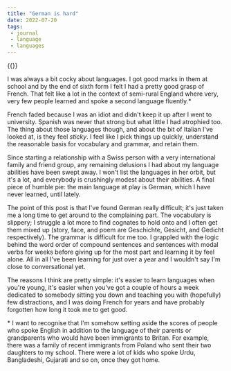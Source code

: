 ```yaml
---
title: "German is hard"
date: 2022-07-20
tags:
 - journal
 - language
 - languages
---
```


{{<photo src="/img/german-wes-anderson.png" alt="An illustration of an immigration office in the style of Wes Anderson" caption="Image generated by Midjourney" >}}

 I was always a bit cocky about languages. I got good marks in them at school and by the end of sixth form I felt I had a pretty good grasp of French. That felt like a lot in the context of semi-rural England where very, very few people learned and spoke a second language fluently.\*

French faded because I was an idiot and didn't keep it up after I went to university. Spanish was never that strong but what little I had atrophied too. The thing about those languages though, and about the bit of Italian I've looked at, is they feel _sticky_. I feel like I pick things up quickly, understand the reasonable basis for vocabulary and grammar, and retain them.

Since starting a relationship with a Swiss person with a very international family and friend group, any remaining delusions I had about my language abilities have been swept away. I won't list the languages in her orbit, but it's a lot, and everybody is crushingly modest about their abilities. A final piece of humble pie: the main language at play is German, which I have never learned, until lately.

The point of this post is that I've found German really difficult; it's just taken me a long time to get around to the complaining part. The vocabulary is slippery; I struggle a lot more to find cognates to hold onto and I often get them mixed up (story, face, and poem are Geschichte, Gesicht, and Gedicht respectively). The grammar is difficult for me too. I grappled with the logic behind the word order of compound sentences and sentences with modal verbs for weeks before giving up for the most part and learning it by feel alone. All in all I've been learning for just over a year and I wouldn't say I'm close to conversational yet.

The reasons I think are pretty simple: it's easier to learn languages when you're young, it's easier when you've got a couple of hours a week dedicated to somebody sitting you down and teaching you with (hopefully) few distractions, and I was doing French for years and have probably forgotten how long it took me to get good.

\* I want to recognise that I'm somehow setting aside the scores of people who spoke English in addition to the language of their parents or grandparents who would have been immigrants to Britan. For example, there was a family of recent immigrants from Poland who sent their two daughters to my school. There were a lot of kids who spoke Urdu, Bangladeshi, Gujarati and so on, once they got home.


